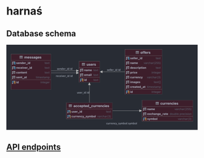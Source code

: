 # harnaś

## Database schema
![Database schema](db_schema.png)


## [API endpoints](docs/api_docs.md)
